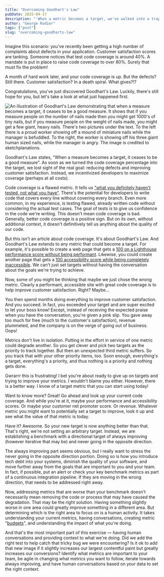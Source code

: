 ```yaml
---
title: "Overcoming Goodhart's Law"
pubDate: 2025-04-17
description: "'When a metric becomes a target, we've walked into a trap known as Goodhart's Law. Luckily this trap can be avoided. I'll show you how!"
author: "George Rodier"
tags: ["post"]
slug: "overcoming-goodharts-law"
---
```


Imagine this scenario: you've recently been getting a high number of complaints about defects in your application. Customer satisfaction scores are tanking. Someone notices that test code coverage is around 40%. A mandate is put in place to raise code coverage to over 80%. Surely that must fix the problem!

A month of hard work later, and your code coverage is up. But the defects? Still there. Customer satisfaction? In a death spiral. What gives?!?

Congratulations, you've just discovered Goodhart's Law. Luckily, there's still hope for you, but let's take a look at what just happened first.

![An illustration of Goodhart's Law demonstrating that when a measure becomes a target, it ceases to be a good measure. It shows that if you measure people on the number of nails made then you might get 1000's of tiny nails, but if you measure people on the weight of nails made, you might get a few giant, heavy nails. There's two pictures under the text. To the left there is a proud worker showing off a mound of miniature nails while the manager is befuddled. To the right, the worker is showing off his three giant human sized nails, while the manager is angry. The image is credited to sketchplanations.](../assets/sketchplanation-goodharts-law.jpg)

Goodhart's Law states, "When a measure becomes a target, it ceases to be a good measure". As soon as we turned the code coverage percentage into the target, we lost sight of the real goal: reducing defects and improving customer satisfaction. Instead, we incentivized developers to maximize coverage (perhaps at all costs).

Code coverage is a flawed metric. It tells us ["what you definitely haven't tested, not what you have"](https://stackoverflow.com/a/695888). There's the potential for developers to write code that covers every line without covering every branch. Even more common, in my experience, is testing flawed, already written code without considering the actual test cases. The goal of tests is to give us confidence in the code we're writing. This doesn't mean code coverage is bad. Generally, better code coverage is a positive sign. But on its own, without additional context, it doesn't definitively tell us anything about the quality of our code.

But this isn't an article about code coverage. It's about Goodhart's Law. And Goodhart's Law extends to any metric that could become a target. For example, it's possible to create a web page that gets a [100 on a Lighthouse performance score without being performant](https://www.tunetheweb.com/blog/making-the-slowest-fast-page/). Likewise, you could create another page that gets a [100 accessibility score while being completely inaccessible](https://www.matuzo.at/blog/building-the-most-inaccessible-site-possible-with-a-perfect-lighthouse-score). We can't just set targets without having the conversation about the goals we're trying to achieve.

Now, some of you might be thinking that maybe we just chose the wrong metric. Clearly a performant, accessible site with great code coverage is to help improve customer satisfaction. Right? Maybe...

You then spend months doing everything to improve customer satisfaction. And you succeed. In fact, you exceeded your target and are super excited to let your boss know! Except, instead of receiving the expected praise when you have the conversation, you're given a pink slip. You gave away too much for free (much to the customer's satisfaction), revenue plummeted, and the company is on the verge of going out of business. Oops!

Metrics don't live in isolation. Putting in the effort in service of one metric could degrade another. So you get clever and pick two targets as the priority to track together. But then an unexpected third metric suffers. So you track that with your other priority items, too. Soon enough, everything's a target, everything's a priority, and thus nothing is a priority and nothing gets done.

Gwrarrr this is frustrating! I bet you're about ready to give up on targets and trying to improve your metrics. I wouldn't blame you either. However, there is a better way. I know of a target metric that you can start using today!

Want to know more? Great! Go ahead and look up your current code coverage. And while you're at it, maybe your performance and accessibility scores. Or maybe your customer net promoter score. Or revenue. Whatever metric you might want to potentially set a target to improve, look it up and see what the value of that metric is today.

Have it? Awesome. So your new target is now anything better than that. That's right, we're not setting an arbitrary target. Instead, we are establishing a benchmark with a directional target of always improving (however iterative that may be) and never going in the opposite direction.

The always improving part seems obvious, but I really want to stress the never going in the opposite direction portion. Doing so is how you introduce tech debt into your systems, diminish the quality of your software, and move further away from the goals that are important to you and your team. In fact, if possible, put an alert or check your key benchmark metrics as part of a continuous integration pipeline. If they are moving in the wrong direction, that needs to be addressed right away.

Now, addressing metrics that are worse than your benchmark doesn't necessarily mean removing the code or process that may have caused the degradation. That may be the right solution. Having something slightly worse in one area could greatly improve something in a different area. But determining which is the right area to focus on is a human activity. It takes understanding your current metrics, having conversations, creating metric "[budgets](https://developer.mozilla.org/en-US/docs/Web/Performance/Guides/Performance_budgets)", and understanding the impact of what you're doing.

And that's the most important part of this exercise — having human conversations and providing context to what we're doing. Did we add the right test to help catch that tricky bug we were encountering? Is it ok to add that new image if it slightly increases our largest contentful paint but greatly increases our conversions? Identify what metrics are important to your team, be agile in changing what metrics you want to follow, iterate towards always improving, and have human conversations based on your data to set the right context.

